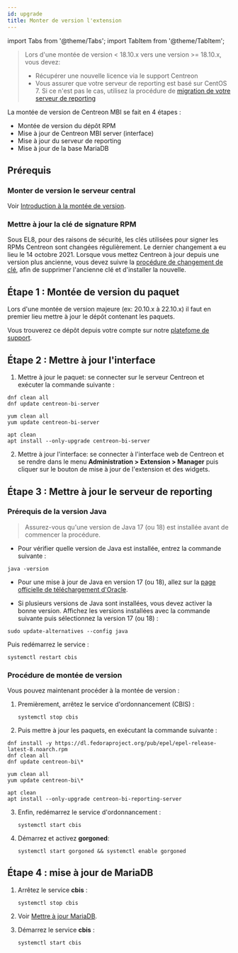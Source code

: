 ```yaml
---
id: upgrade
title: Monter de version l'extension
---
```

import Tabs from '@theme/Tabs';
import TabItem from '@theme/TabItem';

> Lors d'une montée de version < 18.10.x vers une version >= 18.10.x, vous devez:
>
> - Récupérer une nouvelle licence via le support Centreon
> - Vous assurer que votre serveur de reporting est basé sur CentOS 7. Si ce n'est
>   pas le cas, utilisez la procédure de [migration de votre serveur de
>   reporting](migrate.md)

La montée de version de Centreon MBI se fait en 4 étapes :

- Montée de version du dépôt RPM
- Mise à jour de Centreon MBI server (interface)
- Mise à jour du serveur de reporting
- Mise à jour de la base MariaDB

## Prérequis

### Monter de version le serveur central

Voir [Introduction à la montée de version](../upgrade/introduction.md).

### Mettre à jour la clé de signature RPM

Sous EL8, pour des raisons de sécurité, les clés utilisées pour signer les RPMs Centreon sont changées régulièrement. Le dernier changement a eu lieu le 14 octobre 2021. Lorsque vous mettez Centreon à jour depuis une version plus ancienne, vous devez suivre la [procédure de changement de clé](../security/key-rotation.md#installation-existante), afin de supprimer l'ancienne clé et d'installer la nouvelle.

## Étape 1 : Montée de version du paquet

Lors d'une montée de version majeure (ex: 20.10.x à 22.10.x) il faut en premier lieu mettre à jour
 le dépôt contenant les paquets. 

Vous trouverez ce dépôt depuis votre compte sur notre [platefome de support](https://support.centreon.com/hc/fr/categories/10341239833105-D%C3%A9p%C3%B4ts).

## Étape 2 : Mettre à jour l'interface

1. Mettre à jour le paquet: se connecter sur le serveur Centreon et exécuter la commande suivante :

<Tabs groupId="sync">
<TabItem value="Alma / RHEL / Oracle Linux 8" label="Alma / RHEL / Oracle Linux 8">

```shell
dnf clean all
dnf update centreon-bi-server
```

</TabItem>
<TabItem value="CentOS 7" label="CentOS 7">

```shell
yum clean all
yum update centreon-bi-server
```

</TabItem>
<TabItem value="Debian 11" label="Debian 11">

```shell
apt clean
apt install --only-upgrade centreon-bi-server
```

</TabItem>
</Tabs>

2. Mettre à jour l'interface: se connecter à l'interface web de Centreon et se rendre dans le menu
 **Administration > Extension > Manager** puis cliquer sur le bouton de mise à jour de l'extension et des widgets.

## Étape 3 : Mettre  à jour le serveur de reporting

### Prérequis de la version Java
  
  > Assurez-vous qu'une version de Java 17 (ou 18) est installée avant de commencer la procédure.
  
  - Pour vérifier quelle version de Java est installée, entrez la commande suivante :
  
  ```shell
  java -version
  ```
  
  - Pour une mise à jour de Java en version 17 (ou 18), allez sur la [page officielle de téléchargement d'Oracle](https://www.oracle.com/java/technologies/downloads/#java17).

  - Si plusieurs versions de Java sont installées, vous devez activer la bonne version. Affichez les versions installées avec la commande suivante puis sélectionnez la version 17 (ou 18) :
  
  ```shell
  sudo update-alternatives --config java
  ```
  
  Puis redémarrez le service :

  ```shell
  systemctl restart cbis
  ```

### Procédure de montée de version

Vous pouvez maintenant procéder à la montée de version :

1. Premièrement, arrêtez le service d'ordonnancement (CBIS) :

    ```shell
    systemctl stop cbis
    ```

2. Puis mettre à jour les paquets, en exécutant la commande suivante :

<Tabs groupId="sync">
<TabItem value="Alma / RHEL / Oracle Linux 8" label="Alma / RHEL / Oracle Linux 8">

```shell
dnf install -y https://dl.fedoraproject.org/pub/epel/epel-release-latest-8.noarch.rpm
dnf clean all
dnf update centreon-bi\*
```

</TabItem>
<TabItem value="CentOS 7" label="CentOS 7">

```shell
yum clean all
yum update centreon-bi\*
```

</TabItem>
<TabItem value="Debian 11" label="Debian 11">

```shell
apt clean
apt install --only-upgrade centreon-bi-reporting-server
```

</TabItem>
</Tabs>

3. Enfin, redémarrez le service d'ordonnancement :

    ```shell
    systemctl start cbis
    ```

4. Démarrez et activez **gorgoned**:

   ```shell
   systemctl start gorgoned && systemctl enable gorgoned
   ```

## Étape 4 : mise à jour de MariaDB

1. Arrêtez le service **cbis** :

    ```shell
    systemctl stop cbis
    ```

2. Voir [Mettre à jour MariaDB](../upgrade/upgrade-mariadb.md).

3. Démarrez le service **cbis** :

    ```shell
    systemctl start cbis
    ```
